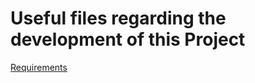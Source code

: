 
# Useful files regarding the development of this Project

[Requirements](https://github.com/PaciorekJ/FitnessBytes/blob/main/Requirements.md)
